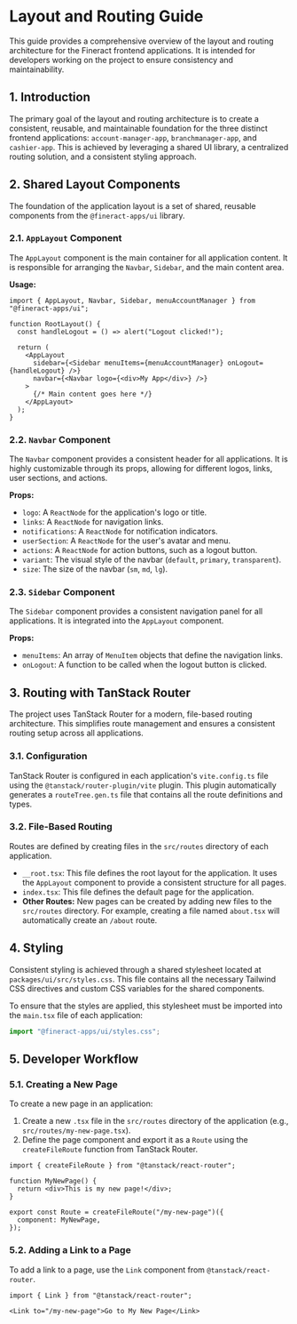 # Layout and Routing Guide

This guide provides a comprehensive overview of the layout and routing architecture for the Fineract frontend applications. It is intended for developers working on the project to ensure consistency and maintainability.

## 1. Introduction

The primary goal of the layout and routing architecture is to create a consistent, reusable, and maintainable foundation for the three distinct frontend applications: `account-manager-app`, `branchmanager-app`, and `cashier-app`. This is achieved by leveraging a shared UI library, a centralized routing solution, and a consistent styling approach.

## 2. Shared Layout Components

The foundation of the application layout is a set of shared, reusable components from the `@fineract-apps/ui` library.

### 2.1. `AppLayout` Component

The `AppLayout` component is the main container for all application content. It is responsible for arranging the `Navbar`, `Sidebar`, and the main content area.

**Usage:**

```tsx
import { AppLayout, Navbar, Sidebar, menuAccountManager } from "@fineract-apps/ui";

function RootLayout() {
  const handleLogout = () => alert("Logout clicked!");

  return (
    <AppLayout
      sidebar={<Sidebar menuItems={menuAccountManager} onLogout={handleLogout} />}
      navbar={<Navbar logo={<div>My App</div>} />}
    >
      {/* Main content goes here */}
    </AppLayout>
  );
}
```

### 2.2. `Navbar` Component

The `Navbar` component provides a consistent header for all applications. It is highly customizable through its props, allowing for different logos, links, user sections, and actions.

**Props:**

*   `logo`: A `ReactNode` for the application's logo or title.
*   `links`: A `ReactNode` for navigation links.
*   `notifications`: A `ReactNode` for notification indicators.
*   `userSection`: A `ReactNode` for the user's avatar and menu.
*   `actions`: A `ReactNode` for action buttons, such as a logout button.
*   `variant`: The visual style of the navbar (`default`, `primary`, `transparent`).
*   `size`: The size of the navbar (`sm`, `md`, `lg`).

### 2.3. `Sidebar` Component

The `Sidebar` component provides a consistent navigation panel for all applications. It is integrated into the `AppLayout` component.

**Props:**

*   `menuItems`: An array of `MenuItem` objects that define the navigation links.
*   `onLogout`: A function to be called when the logout button is clicked.

## 3. Routing with TanStack Router

The project uses TanStack Router for a modern, file-based routing architecture. This simplifies route management and ensures a consistent routing setup across all applications.

### 3.1. Configuration

TanStack Router is configured in each application's `vite.config.ts` file using the `@tanstack/router-plugin/vite` plugin. This plugin automatically generates a `routeTree.gen.ts` file that contains all the route definitions and types.

### 3.2. File-Based Routing

Routes are defined by creating files in the `src/routes` directory of each application.

*   `__root.tsx`: This file defines the root layout for the application. It uses the `AppLayout` component to provide a consistent structure for all pages.
*   `index.tsx`: This file defines the default page for the application.
*   **Other Routes:** New pages can be created by adding new files to the `src/routes` directory. For example, creating a file named `about.tsx` will automatically create an `/about` route.

## 4. Styling

Consistent styling is achieved through a shared stylesheet located at `packages/ui/src/styles.css`. This file contains all the necessary Tailwind CSS directives and custom CSS variables for the shared components.

To ensure that the styles are applied, this stylesheet must be imported into the `main.tsx` file of each application:

```typescript
import "@fineract-apps/ui/styles.css";
```

## 5. Developer Workflow

### 5.1. Creating a New Page

To create a new page in an application:

1.  Create a new `.tsx` file in the `src/routes` directory of the application (e.g., `src/routes/my-new-page.tsx`).
2.  Define the page component and export it as a `Route` using the `createFileRoute` function from TanStack Router.

```tsx
import { createFileRoute } from "@tanstack/react-router";

function MyNewPage() {
  return <div>This is my new page!</div>;
}

export const Route = createFileRoute("/my-new-page")({
  component: MyNewPage,
});
```

### 5.2. Adding a Link to a Page

To add a link to a page, use the `Link` component from `@tanstack/react-router`.

```tsx
import { Link } from "@tanstack/react-router";

<Link to="/my-new-page">Go to My New Page</Link>